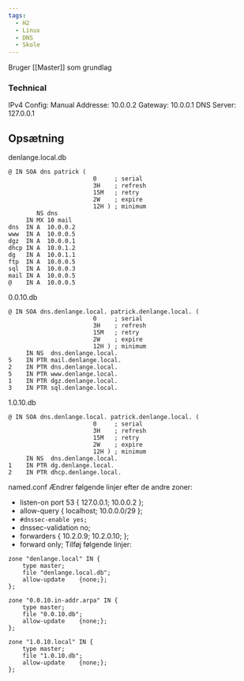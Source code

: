```yaml
---
tags:
  - H2
  - Linux
  - DNS
  - Skole
---
```

Bruger [[Master]] som grundlag

### Technical
IPv4 Config:
Manual
Addresse: 10.0.0.2
Gateway: 10.0.0.1
DNS Server: 127.0.0.1


## Opsætning
denlange.local.db
```SOA
@ IN SOA dns patrick (
						0     ; serial
						3H    ; refresh
						15M   ; retry
						2W    ; expire
						12H ) ; minimum
        NS dns
     IN MX 10 mail
dns  IN A  10.0.0.2
www  IN A  10.0.0.5
dgz  IN A  10.0.0.1
dhcp IN A  10.0.1.2
dg   IN A  10.0.1.1
ftp  IN A  10.0.0.5
sql  IN A  10.0.0.3
mail IN A  10.0.0.5
@    IN A  10.0.0.5
```

0.0.10.db
```SOA
@ IN SOA dns.denlange.local. patrick.denlange.local. (
						0     ; serial
						3H    ; refresh
						15M   ; retry
						2W    ; expire
						12H ) ; minimum
	 IN NS  dns.denlange.local.
5    IN PTR mail.denlange.local.
2    IN PTR dns.denlange.local.
5    IN PTR www.denlange.local.
1    IN PTR dgz.denlange.local.
3    IN PTR sql.denlange.local.
```

1.0.10.db
```SOA
@ IN SOA dns.denlange.local. patrick.denlange.local. (
						0     ; serial
						3H    ; refresh
						15M   ; retry
						2W    ; expire
						12H ) ; minimum
	 IN NS  dns.denlange.local.
1    IN PTR dg.denlange.local.
2    IN PTR dhcp.denlange.local.
```

named.conf
Ændrer følgende linjer efter de andre zoner:
- listen-on port 53 { 127.0.0.1; 10.0.0.2 };
- allow-query { localhost; 10.0.0.0/29 };
- `#dnssec-enable yes;`
- dnssec-validation no;
- forwarders { 10.2.0.9; 10.2.0.10; };
- forward only;
Tilføj følgende linjer:
```
zone "denlange.local" IN {
	type master;
	file "denlange.local.db";
	allow-update    {none;};
};

zone "0.0.10.in-addr.arpa" IN {
	type master;
	file "0.0.10.db";
	allow-update    {none;};
};

zone "1.0.10.local" IN {
	type master;
	file "1.0.10.db";
	allow-update    {none;};
};
```
